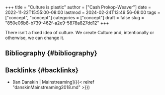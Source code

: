 +++
title = "Culture is plastic"
author = ["Cash Prokop-Weaver"]
date = 2022-11-22T15:55:00-08:00
lastmod = 2024-02-24T13:49:56-08:00
tags = ["concept", "concept"]
categories = ["concept"]
draft = false
slug = "850e06b8-b739-462f-a2e9-5878a827dd12"
+++

There isn't a fixed idea of culture. We create Culture and, intentionally or otherwise, we can change it.


## Bibliography {#bibliography}

<style>.csl-entry{text-indent: -1.5em; margin-left: 1.5em;}</style><div class="csl-bib-body">
</div>


## Backlinks {#backlinks}

-   [Ian Danskin | Mainstreaming]({{< relref "danskinMainstreaming2018.md" >}})
